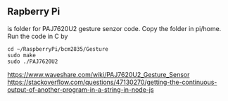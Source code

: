 ## Rapberry Pi

is folder for PAJ7620U2 gesture senzor code. Copy the folder in pi/home.
Run the code in C by

```
cd ~/RaspberryPi/bcm2835/Gesture
sudo make
sudo ./PAJ7620U2
```
https://www.waveshare.com/wiki/PAJ7620U2_Gesture_Sensor
https://stackoverflow.com/questions/47130270/getting-the-continuous-output-of-another-program-in-a-string-in-node-js
